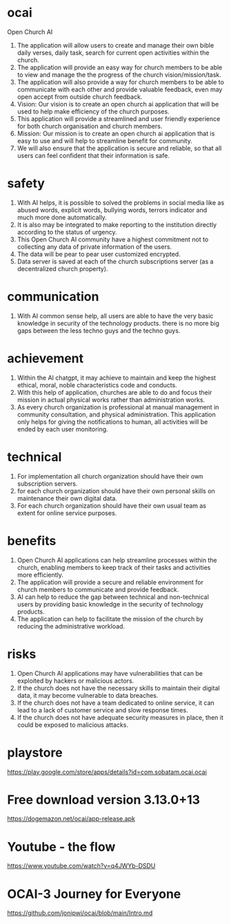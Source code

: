 # ocai
Open Church AI

1. The application will allow users to create and manage their own bible daily verses, daily task, search for current open activities within the church. 
2. The application will provide an easy way for church members to be able to view and manage the the progress of the church vision/mission/task. 
3. The application will also provide a way for church members to be able to communicate with each other and provide valuable feedback, even may open accept from outside church feedback. 
4. Vision: Our vision is to create an open church ai application that will be used to help make efficiency of the church purposes. 
5. This application will provide a streamlined and user friendly experience for both church organisation and church members. 
6. Mission: Our mission is to create an open church ai application that is easy to use and will help to streamline benefit for community. 
7. We will also ensure that the application is secure and reliable, so that all users can feel confident that their information is safe.

# safety
1. With AI helps, it is possible to solved the problems in social media like as abused words, explicit words, bullying words, terrors indicator and much more done automatically.
2. It is also may be integrated to make reporting to the institution directly according to the status of urgency.
3. This Open Church AI community have a highest commitment not to collecting any data of private information of the users.
4. The data will be pear to pear user customized encrypted.
5. Data server is saved at each of the church subscriptions server (as a decentralized church property).

# communication
1. With AI common sense help, all users are able to have the very basic knowledge in security of the technology products. there is no more big gaps between the less techno guys and the techno guys.

# achievement
1. Within the AI chatgpt, it may achieve to maintain and keep the highest ethical, moral, noble characteristics code and conducts.
2. With this help of application, churches are able to do and focus their mission in actual physical works rather than administration works.
3. As every church organization is professional at manual management in community consultation, and physical administration. This application only helps for giving the notifications to human, all activities will be ended by each user monitoring.

# technical
1. For implementation all church organization should have their own subscription servers.
2. for each church organization should have their own personal skills on maintenance their own digital data.
3. For each church organization should have their own usual team as extent for online service purposes. 

# benefits 
1. Open Church AI applications can help streamline processes within the church, enabling members to keep track of their tasks and activities more efficiently. 
2. The application will provide a secure and reliable environment for church members to communicate and provide feedback. 
3. AI can help to reduce the gap between technical and non-technical users by providing basic knowledge in the security of technology products. 
4. The application can help to facilitate the mission of the church by reducing the administrative workload. 

# risks 
1. Open Church AI applications may have vulnerabilities that can be exploited by hackers or malicious actors. 
2. If the church does not have the necessary skills to maintain their digital data, it may become vulnerable to data breaches. 
3. If the church does not have a team dedicated to online service, it can lead to a lack of customer service and slow response times. 
4. If the church does not have adequate security measures in place, then it could be exposed to malicious attacks.

# playstore
https://play.google.com/store/apps/details?id=com.sobatam.ocai.ocai

# Free download version 3.13.0+13
https://dogemazon.net/ocai/app-release.apk

# Youtube - the flow
https://www.youtube.com/watch?v=q4JWYb-DSDU

# OCAI-3 Journey for Everyone
https://github.com/jonipwi/ocai/blob/main/Intro.md
